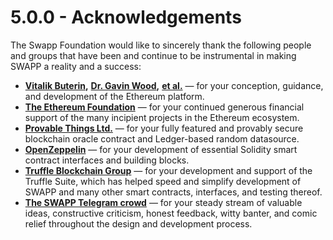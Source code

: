 # 5.0.0 - Acknowledgements

The Swapp Foundation would like to sincerely thank the following people and groups that have been and continue to be instrumental in making SWAPP a reality and a success:

* [**Vitalik Buterin**](https://twitter.com/VitalikButerin)**,** [**Dr. Gavin Wood**](https://gavwood.com/)**,** [**et al.**](https://github.com/ethereum) — for your conception, guidance, and development of the Ethereum platform.
* [**The Ethereum Foundation**](https://ethereum.org/) — for your continued generous financial support of the many incipient projects in the Ethereum ecosystem.
* [**Provable Things Ltd.**](http://provable.xyz/) — for your fully featured and provably secure blockchain oracle contract and Ledger-based random datasource.
* [**OpenZeppelin**](https://openzeppelin.com/) — for your development of essential Solidity smart contract interfaces and building blocks.
* [**Truffle Blockchain Group**](https://www.trufflesuite.com/) — for your development and support of the Truffle Suite, which has helped speed and simplify development of SWAPP and many other smart contracts, interfaces, and testing thereof.
* [**The SWAPP Telegram crowd**](https://t.me/swapptoken) — for your steady stream of valuable ideas, constructive criticism, honest feedback, witty banter, and comic relief throughout the design and development process.




